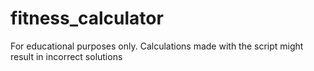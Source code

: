 # fitness_calculator
For educational purposes only. Calculations made with the script might result in incorrect solutions
